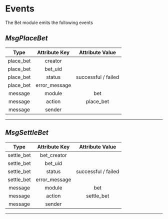 # **Events**

The Bet module emits the following events

## *MsgPlaceBet*

|  Type         |  Attribute Key|    Attribute Value    |
|:-------------:|:-------------:|:---------------------:|
| place_bet     | creator       |                       |
| place_bet     | bet_uid       |                       |
| place_bet     | status        |  successful / failed  |
| place_bet     | error_message |                       |
| message       | module        |  bet                  |
| message       | action        |  place_bet            |
| message       | sender        |                       |

---

## *MsgSettleBet*

|  Type         |  Attribute Key    |     Attribute Value   |
|:-------------:|:-----------------:|:---------------------:|
| settle_bet    | bet_creator       |                       |
| settle_bet    | bet_uid           |                       |
| settle_bet    | status            |  successful / failed  |
| settle_bet    | error_message     |                       |
| message       | module            |  bet                  |
| message       | action            | settle_bet            |
| message       | sender            |                       |

---
